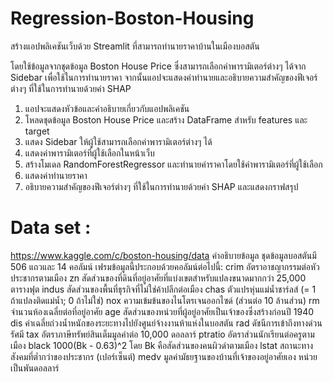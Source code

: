 # Regression-Boston-Housing
สร้างแอปพลิเคชันเว็บด้วย Streamlit ที่สามารถทำนายราคาบ้านในเมืองบอสตัน

โดยใช้ข้อมูลจากชุดข้อมูล Boston House Price 
ซึ่งสามารถเลือกค่าพารามิเตอร์ต่างๆ ได้จาก Sidebar เพื่อใช้ในการทำนายราคา 
จากนั้นแอปจะแสดงค่าทำนายและอธิบายความสำคัญของฟีเจอร์ต่างๆ ที่ใช้ในการทำนายด้วยค่า SHAP  


1. แอปจะแสดงหัวข้อและคำอธิบายเกี่ยวกับแอปพลิเคชัน
2. โหลดชุดข้อมูล Boston House Price และสร้าง DataFrame สำหรับ features และ target
3. แสดง Sidebar ให้ผู้ใช้สามารถเลือกค่าพารามิเตอร์ต่างๆ ได้
4. แสดงค่าพารามิเตอร์ที่ผู้ใช้เลือกในหน้าเว็บ
5. สร้างโมเดล RandomForestRegressor และทำนายค่าราคาโดยใช้ค่าพารามิเตอร์ที่ผู้ใช้เลือก
6. แสดงค่าทำนายราคา
7. อธิบายความสำคัญของฟีเจอร์ต่างๆ ที่ใช้ในการทำนายด้วยค่า SHAP และแสดงกราฟสรุป

# Data set :
https://www.kaggle.com/c/boston-housing/data
คำอธิบายข้อมูล
ชุดข้อมูลบอสตันมี 506 แถวและ 14 คอลัมน์
เฟรมข้อมูลนี้ประกอบด้วยคอลัมน์ต่อไปนี้:
crim อัตราอาชญากรรมต่อหัวประชากรตามเมือง
zn สัดส่วนของที่ดินที่อยู่อาศัยที่แบ่งเขตสำหรับแปลงขนาดมากกว่า 25,000 ตารางฟุต
indus สัดส่วนของพื้นที่ธุรกิจที่ไม่ใช่ค้าปลีกต่อเมือง
chas ตัวแปรหุ่นแม่น้ำชาร์ลส์ (= 1 ถ้าแปลงติดแม่น้ำ; 0 ถ้าไม่ใช่)
nox ความเข้มข้นของไนโตรเจนออกไซด์ (ส่วนต่อ 10 ล้านส่วน)
rm จำนวนห้องเฉลี่ยต่อที่อยู่อาศัย
age สัดส่วนของหน่วยที่ผู้อยู่อาศัยเป็นเจ้าของซึ่งสร้างก่อนปี 1940
dis ค่าเฉลี่ยถ่วงน้ำหนักของระยะทางไปยังศูนย์จ้างงานห้าแห่งในบอสตัน
rad ดัชนีการเข้าถึงทางด่วนรัศมี
tax อัตราภาษีทรัพย์สินเต็มมูลค่าต่อ 10,000 ดอลลาร์
ptratio อัตราส่วนนักเรียนต่อครูตามเมือง
black 1000(Bk - 0.63)^2 โดย Bk คือสัดส่วนของคนผิวดำตามเมือง
lstat สถานะทางสังคมที่ต่ำกว่าของประชากร (เปอร์เซ็นต์)
medv มูลค่ามัธยฐานของบ้านที่เจ้าของอยู่อาศัยเอง หน่วยเป็นพันดอลลาร์
